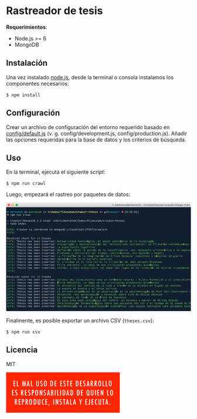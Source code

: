 Rastreador de tesis
===================

**Requerimientos**:

* Node.js >= 6
* MongoDB

## Instalación

Una vez instalado [node.js](https://nodejs.org/en/), desde la terminal o consola instalamos los componentes necesarios:

```
$ npm install
```

## Configuración

Crear un archivo de configuración del entorno requerido basado en [config/default.js](./config/default.js) (v. g. config/development.js, config/production.js). Añadir las opciones requeridas para la base de datos y los criterios de búsqueda.

## Uso

En la terminal, ejecuta el siguiente *script*:

```
$ npm run crawl
```

Luego, empezará el rastreo por paquetes de datos:

![Sample](./sample.png)

Finalmente, es posible exportar un archivo CSV (`theses.csv`):

```
$ npm run csv
```

## Licencia

MIT



![Advertencia](./warning.png)
